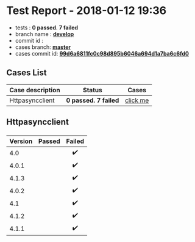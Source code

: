 # Test Report - 2018-01-12 19:36

- tests  : **0 passed**. **7 failed**
- branch name : **[develop](https://github.com/apache/incubator-skywalking/tree/develop)**
- commit id : **[](https://github.com/apache/incubator-skywalking/commit/)**
- cases branch: **[master](https://github.com/SkywalkingTest/skywalking-autotest-scenarios/tree/master)**
- cases commit id: **[99d6a6811fc0c98d895b6046a694d1a7ba6c6fd0](https://github.com/SkywalkingTest/skywalking-autotest-scenarios/commit/99d6a6811fc0c98d895b6046a694d1a7ba6c6fd0)**

## Cases List

| Case description | Status | Cases|
|:-----|:-----:|:-----:|
|Httpasyncclient| **0 passed. 7 failed**| [click me](#httpasyncclient) |

## Httpasyncclient

### 
|  Version     | Passed | Failed|
|:------------- |:-------:|:-----:|
| 4.0  | |:heavy_check_mark:|
| 4.0.1  | |:heavy_check_mark:|
| 4.1.3  | |:heavy_check_mark:|
| 4.0.2  | |:heavy_check_mark:|
| 4.1  | |:heavy_check_mark:|
| 4.1.2  | |:heavy_check_mark:|
| 4.1.1  | |:heavy_check_mark:|

